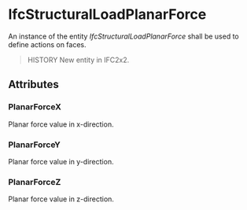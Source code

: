# IfcStructuralLoadPlanarForce

An instance of the entity _IfcStructuralLoadPlanarForce_ shall be used to define actions on faces.<!-- end of definition -->

> HISTORY New entity in IFC2x2.

## Attributes

### PlanarForceX
Planar force value in x-direction.

### PlanarForceY
Planar force value in y-direction.

### PlanarForceZ
Planar force value in z-direction.
